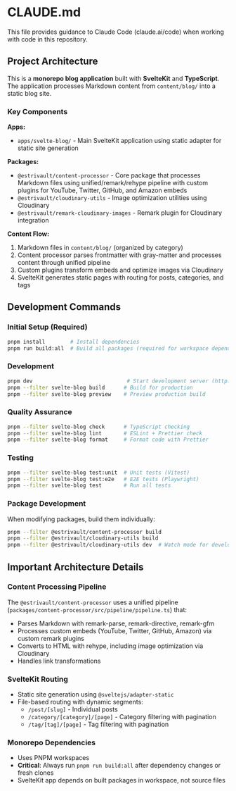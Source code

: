 # CLAUDE.md

This file provides guidance to Claude Code (claude.ai/code) when working with code in this repository.

## Project Architecture

This is a **monorepo blog application** built with **SvelteKit** and **TypeScript**. The application processes Markdown content from `content/blog/` into a static blog site.

### Key Components

**Apps:**
- `apps/svelte-blog/` - Main SvelteKit application using static adapter for static site generation

**Packages:**
- `@estrivault/content-processor` - Core package that processes Markdown files using unified/remark/rehype pipeline with custom plugins for YouTube, Twitter, GitHub, and Amazon embeds
- `@estrivault/cloudinary-utils` - Image optimization utilities using Cloudinary
- `@estrivault/remark-cloudinary-images` - Remark plugin for Cloudinary integration

**Content Flow:**
1. Markdown files in `content/blog/` (organized by category)
2. Content processor parses frontmatter with gray-matter and processes content through unified pipeline
3. Custom plugins transform embeds and optimize images via Cloudinary
4. SvelteKit generates static pages with routing for posts, categories, and tags

## Development Commands

### Initial Setup (Required)
```bash
pnpm install        # Install dependencies
pnpm run build:all  # Build all packages (required for workspace dependencies)
```

### Development
```bash
pnpm dev                              # Start development server (http://localhost:5173)
pnpm --filter svelte-blog build      # Build for production  
pnpm --filter svelte-blog preview    # Preview production build
```

### Quality Assurance
```bash
pnpm --filter svelte-blog check      # TypeScript checking
pnpm --filter svelte-blog lint       # ESLint + Prettier check
pnpm --filter svelte-blog format     # Format code with Prettier
```

### Testing
```bash
pnpm --filter svelte-blog test:unit  # Unit tests (Vitest)
pnpm --filter svelte-blog test:e2e   # E2E tests (Playwright)
pnpm --filter svelte-blog test       # Run all tests
```

### Package Development
When modifying packages, build them individually:
```bash
pnpm --filter @estrivault/content-processor build
pnpm --filter @estrivault/cloudinary-utils build
pnpm --filter @estrivault/cloudinary-utils dev  # Watch mode for development
```

## Important Architecture Details

### Content Processing Pipeline
The `@estrivault/content-processor` uses a unified pipeline (`packages/content-processor/src/pipeline/pipeline.ts`) that:
- Parses Markdown with remark-parse, remark-directive, remark-gfm
- Processes custom embeds (YouTube, Twitter, GitHub, Amazon) via custom remark plugins
- Converts to HTML with rehype, including image optimization via Cloudinary
- Handles link transformations

### SvelteKit Routing
- Static site generation using `@sveltejs/adapter-static`
- File-based routing with dynamic segments:
  - `/post/[slug]` - Individual posts
  - `/category/[category]/[page]` - Category filtering with pagination
  - `/tag/[tag]/[page]` - Tag filtering with pagination

### Monorepo Dependencies
- Uses PNPM workspaces
- **Critical**: Always run `pnpm run build:all` after dependency changes or fresh clones
- SvelteKit app depends on built packages in workspace, not source files